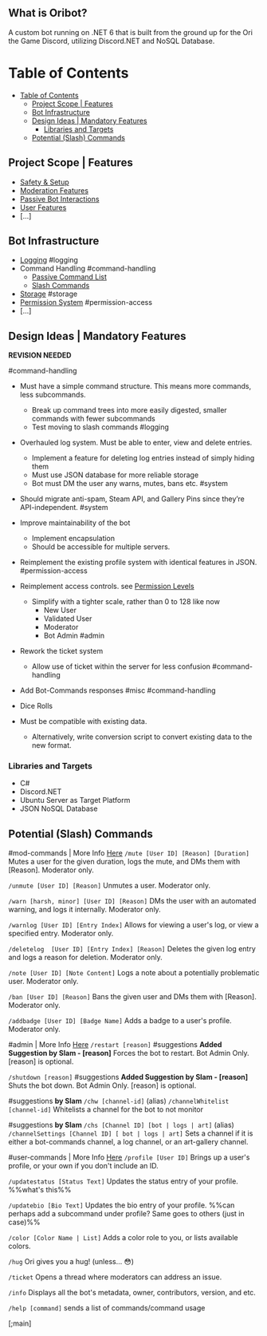 
## What is Oribot?

A custom bot running on .NET 6 that is built from the ground up for the Ori the Game Discord, utilizing Discord.NET and NoSQL Database.


# Table of Contents
- [Table of Contents](#table-of-contents)
	- [Project Scope | Features](#project-scope--features)
	- [Bot Infrastructure](#bot-infrastructure)
	- [Design Ideas | Mandatory Features](#design-ideas--mandatory-features)
		- [Libraries and Targets](#libraries-and-targets)
	- [Potential (Slash) Commands](#potential-slash-commands)

## Project Scope | Features
- [Safety & Setup](Safety%20&%20Setup.md)
- [Moderation Features](Moderation%20Features.md)
- [Passive Bot Interactions](Passive%20Bot%20Interactions.md)
- [User Features](User%20Features.md)
- [...]

## Bot Infrastructure
- [Logging](Logging.md) #logging
- Command Handling #command-handling 
	- [Passive Command List](Passive%20Command%20List.md)
	- [Slash Commands](Slash%20Commands.md)
- [Storage](Storage.md) #storage 
- [Permission System](Permission%20System.md) #permission-access 
- [...]

## Design Ideas | Mandatory Features
**REVISION NEEDED**

#command-handling
- Must have a simple command structure. This means more commands, less subcommands. 
	- Break up command trees into more easily digested, smaller commands with fewer subcommands
	- Test moving to slash commands
#logging 
- Overhauled log system. Must be able to enter, view and delete entries.
	- Implement a feature for deleting log entries instead of simply hiding them
	- Must use JSON database for more reliable storage
	- Bot must DM the user any warns, mutes, bans etc.
#system
- Should migrate anti-spam, Steam API, and Gallery Pins since they’re API-independent.
#system 
- Improve maintainability of the bot
	- Implement encapsulation
	- Should be accessible for multiple servers.
- Reimplement the existing profile system with identical features in JSON.
#permission-access 
- Reimplement access controls. see [Permission Levels](Moderation%20Features.md#Permission%20Levels)
	- Simplify with a tighter scale, rather than 0 to 128 like now
		- New User
		- Validated User
		- Moderator
		- Bot Admin
#admin  
- Rework the ticket system
	- Allow use of ticket within the server for less confusion
#command-handling 
- Add Bot-Commands responses 
#misc #command-handling 
- Dice Rolls


- Must be compatible with existing data.
	- Alternatively, write conversion script to convert existing data to the new format.

### Libraries and Targets
- C#
- Discord.NET
- Ubuntu Server as Target Platform
- JSON NoSQL Database


## Potential (Slash) Commands

#mod-commands | More Info [Here](Moderation%20Features.md#Moderator%20Commands)
`/mute [User ID] [Reason] [Duration]`
	Mutes a user for the given duration, logs the mute, and DMs them with [Reason]. Moderator only.

`/unmute [User ID] [Reason]`
	Unmutes a user. Moderator only.

`/warn [harsh, minor] [User ID] [Reason]`
	DMs the user with an automated warning, and logs it internally. Moderator only.

`/warnlog [User ID] [Entry Index]`
	Allows for viewing a user's log, or view a specified entry. Moderator only.

`/deletelog  [User ID] [Entry Index] [Reason]`
	Deletes the given log entry and logs a reason for deletion. Moderator only.

`/note [User ID] [Note Content]`
	Logs a note about a potentially problematic user. Moderator only.

`/ban [User ID] [Reason]`
	Bans the given user and DMs them with [Reason]. Moderator only.

`/addbadge [User ID] [Badge Name]`
	Adds a badge to a user's profile. Moderator only.


#admin | More Info [Here](Moderation%20Features.md#Admin%20Commands)
`/restart [reason]`  #suggestions **Added Suggestion by Slam - [reason]**
	Forces the bot to restart. Bot Admin Only. [reason] is optional.

`/shutdown [reason]` #suggestions **Added Suggestion by Slam - [reason]**
	Shuts the bot down. Bot Admin Only. [reason] is optional.

#suggestions **by Slam**
`/chw [channel-id]` (alias)
`/channelWhitelist [channel-id]`
	Whitelists a channel for the bot to not monitor

#suggestions **by Slam**
`/chs [Channel ID] [bot | logs | art]` (alias)
`/channelSettings [Channel ID] [ bot | logs | art]`
	Sets a channel if it is either a bot-commands channel, a log channel, or an art-gallery channel.


#user-commands | More Info [Here](User%20Features.md)
`/profile [User ID]`
	Brings up a user's profile, or your own if you don't include an ID.

`/updatestatus [Status Text]`
	Updates the status entry of your profile. %%what's this%%

`/updatebio [Bio Text]`
	Updates the bio entry of your profile.
%%can perhaps add a subcommand under profile? Same goes to others (just in case)%%

`/color [Color Name | List]`
	Adds a color role to you, or lists available colors.

`/hug`
	Ori gives you a hug! (unless… :flushed:)

`/ticket`
	Opens a thread where moderators can address an issue.

`/info`
	Displays all the bot's metadata, owner, contributors, version, and etc.

`/help [command]`
	sends a list of commands/command usage

[;main]